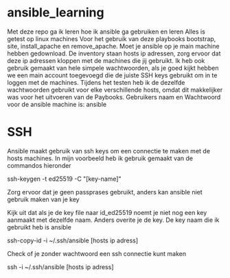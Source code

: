 # ansible_learning
Met deze repo ga ik leren hoe ik ansible ga gebruiken en leren
Alles is getest op linux machines
Voor het gebruik van deze playbooks bootstrap, site, install_apache en remove_apache.
Moet je ansible op je main machine hebben gedownload.
De inventory staan hosts ip adressen, zorg ervoor dat deze ip adressen kloppen  met de machines die jij gebruikt.
Ik heb ook gebruik gemaakt van hele simpele wachtwoorden, als je goed kijkt hebben we een main account toegevoegd die de juiste SSH keys gebruikt om in te loggen met de machines.
Tijdens het testen heb ik de dezelfde wachtwoorden gebruikt voor elke verschillende hosts, omdat dit makkelijker was voor het uitvoeren van de Paybooks.
Gebruikers naam en Wachtwoord voor de ansible machine is: ansible
# SSH
Ansible maakt gebruik van ssh keys om een connectie te maken met de hosts machines.
In mijn voorbeeld heb ik gebruik gemaakt van de commandos hieronder

ssh-keygen -t ed25519 -C "[key-name]"

Zorg ervoor dat je geen passprases gebruikt, anders kan ansible niet gebruik maken van je key

Kijk uit dat als je de key file naar id_ed25519 noemt je niet nog een key aanmaakt met dezelfde naam. Anders overite je de key. De key naam die ik gebruikt heb is ansible

ssh-copy-id -i  ~/.ssh/ansible [hosts ip adress]

Check of je zonder wachtwoord een ssh connectie kunt maken

ssh -i ~/.ssh/ansible [hosts ip adress]
